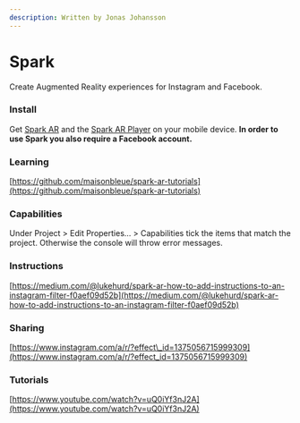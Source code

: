 ```yaml
---
description: Written by Jonas Johansson
---
```


# Spark

Create Augmented Reality experiences for Instagram and Facebook. 

### Install

Get [Spark AR](https://sparkar.facebook.com/ar-studio/) and the [Spark AR Player](https://apps.apple.com/us/app/spark-ar-player/id1231451896) on your mobile device. **In order to use Spark you also require a Facebook account.**

### **Learning**

[https://github.com/maisonbleue/spark-ar-tutorials](https://github.com/maisonbleue/spark-ar-tutorials)

### Capabilities

Under Project  &gt; Edit Properties… &gt; Capabilities tick the items that match the project. Otherwise the console will throw error messages.

### Instructions

[https://medium.com/@lukehurd/spark-ar-how-to-add-instructions-to-an-instagram-filter-f0aef09d52b](https://medium.com/@lukehurd/spark-ar-how-to-add-instructions-to-an-instagram-filter-f0aef09d52b)

### Sharing

[https://www.instagram.com/a/r/?effect\_id=1375056715999309](https://www.instagram.com/a/r/?effect_id=1375056715999309)

### Tutorials

[https://www.youtube.com/watch?v=uQ0iYf3nJ2A](https://www.youtube.com/watch?v=uQ0iYf3nJ2A)

